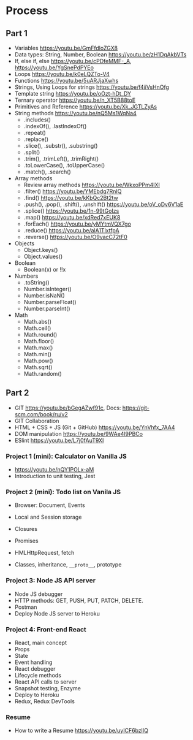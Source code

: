 # Process

## Part 1
* Variables https://youtu.be/GmFfdloZGX8
* Data types: String, Number, Boolean https://youtu.be/zH1DqAkbVTs
* If, else if, else https://youtu.be/cPDfeMMF-_A, https://youtu.be/YgSnePdPYEo
* Loops https://youtu.be/k0eLQZTo-V4
* Functions https://youtu.be/5uARJjaXwhs
* Strings, Using Loops for strings https://youtu.be/f4iiVsHnOfg
* Template string https://youtu.be/oOzt-hDt_DY
* Ternary operator https://youtu.be/n_XT5B88toE
* Primitives and Reference https://youtu.be/Xk_JGTLZyAs
* String methods https://youtu.be/nQ5Ms1WqNa4
   * .includes()
   * .indexOf(), .lastIndexOf()
   * .repeat()
   * .replace()
   * .slice(), .substr(), .substring()
   * .split()
   * .trim(), .trimLeft(), .trimRight()
   * .toLowerCase(), .toUpperCase()
   * .match(), .search() 
* Array methods
    * Review array methods https://youtu.be/WkxoPPm4lXI
    * .filter() https://youtu.be/YMEbdq7RnIQ
    * .find() https://youtu.be/kKbQc2Bt2tw
    * .push(), .pop(), .shift(), .unshift() https://youtu.be/oV_oDv6V1aE
    * .splice() https://youtu.be/1n-99tGoIzs
    * .map() https://youtu.be/xdRed7xEUK8
    * .forEach() https://youtu.be/yMYtmVQX7go
    * .reduce() https://youtu.be/alA1TlxtfpA
    * .reverse() https://youtu.be/O9vacC72tF0
* Objects
  * Object.keys()
  * Object.values()
* Boolean
  * Boolean(x) or !!x
* Numbers
  * .toString()
  * Number.isInteger()
  * Number.isNaN()
  * Number.parseFloat()
  * Number.parseInt()
* Math
  * Math.abs()
  * Math.ceil()
  * Math.round()
  * Math.floor()
  * Math.max()
  * Math.min()
  * Math.pow()
  * Math.sqrt()
  * Math.random()

## Part 2
* GIT https://youtu.be/bGegAZwf91c, Docs: https://git-scm.com/book/ru/v2
* GIT Collaboration 
* HTML + CSS + JS (Git + GitHub) https://youtu.be/YnVhfx_7AA4
* DOM manipulation https://youtu.be/9WAe4l9PBCo
* ESlint https://youtu.be/L7j0fAuT9XI

### Project 1 (mini): Calculator on Vanilla JS 
  * https://youtu.be/nQY1POLx-aM
  * Introduction to unit testing, Jest
  
### Project 2 (mini): Todo list on Vanila JS
* Browser: Document, Events
* Local and Session storage

* Closures
* Promises
* HMLHttpRequest, fetch
* Classes, inheritance, `__proto__`, prototype

### Project 3: Node JS API server
* Node JS debugger
* HTTP methods: GET, PUSH, PUT, PATCH, DELETE.
* Postman
* Deploy Node JS server to Heroku

### Project 4: Front-end React
* React, main concept
* Props
* State
* Event handling
* React debugger
* Lifecycle methods
* React API calls to server
* Snapshot testing, Enzyme
* Deploy to Heroku
* Redux, Redux DevTools

### Resume
* How to write a Resume https://youtu.be/uyICF6bzlIQ
